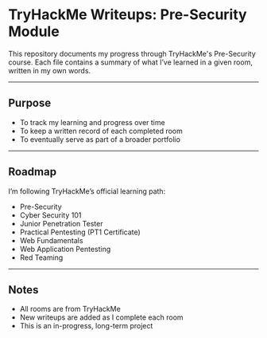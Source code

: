 # TryHackMe Writeups: Pre-Security Module

This repository documents my progress through TryHackMe's Pre-Security course. Each file contains a summary of what I’ve learned in a given room, written in my own words.

---

## Purpose

- To track my learning and progress over time  
- To keep a written record of each completed room  
- To eventually serve as part of a broader portfolio  

---

## Roadmap

I’m following TryHackMe’s official learning path:

- Pre-Security  
- Cyber Security 101  
- Junior Penetration Tester  
- Practical Pentesting (PT1 Certificate)  
- Web Fundamentals  
- Web Application Pentesting  
- Red Teaming  

---

## Notes

- All rooms are from TryHackMe  
- New writeups are added as I complete each room  
- This is an in-progress, long-term project  


